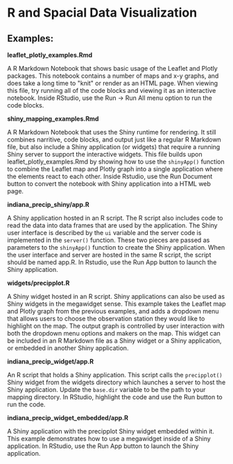 # R and Spacial Data Visualization

## Examples:

**leaflet\_plotly\_examples.Rmd**

A R Markdown Notebook that shows basic usage of the Leaflet and Plotly packages. This notebook contains a number of maps and x-y graphs, and does take a long time to "knit" or render as an HTML page. When viewing this file, try running all of the code blocks and viewing it as an interactive notebook. Inside RStudio, use the Run -> Run All menu option to run the code blocks.

**shiny\_mapping\_examples.Rmd**

A R Markdown Notebook that uses the Shiny runtime for rendering. It still combines narritive, code blocks, and output just like a regular R Markdown file, but also include a Shiny application (or widgets) that require a running Shiny server to support the interactive widgets. This file builds upon leaflet\_plotly\_examples.Rmd by showing how to use the `shinyApp()` function to combine the Leaflet map and Plotly graph into a single application where the elements react to each other. Inside Rstudio, use the Run Document button to convert the notebook with Shiny application into a HTML web page.

**indiana\_precip\_shiny/app.R**

A Shiny application hosted in an R script. The R script also includes code to read the data into data frames that are used by the application. The Shiny user interface is described by the `ui` variable and the server code is implemented in the `server()` function. These two pieces are passed as parameters to the `shinyApp()` function to create the Shiny application. When the user interface and server are hosted in the same R script, the script should be named app.R. In Rstudio, use the Run App button to launch the Shiny application.

**widgets/precipplot.R**

A Shiny widget hosted in an R script. Shiny applications can also be used as Shiny widgets in the megawidget sense. This example takes the Leaflet map and Plotly graph from the previous examples, and adds a dropdown menu that allows users to choose the observation station they would like to highlight on the map. The output graph is controlled by user interaction with both the dropdown menu options and makers on the map. This widget can be included in an R Markdown file as a Shiny widget or a Shiny application, or embedded in another Shiny application.

**indiana\_precip\_widget/app.R**

An R script that holds a Shiny application. This script calls the `precipplot()` Shiny widget from the widgets directory which launches a server to host the Shiny application. Update the `base.dir` variable to be the path to your mapping directory. In RStudio, highlight the code and use the Run button to run the code.

**indiana\_precip\_widget\_embedded/app.R**

A Shiny application with the precipplot Shiny widget embedded within it. This example demonstrates how to use a megawidget inside of a Shiny application. In RStudio, use the Run App button to launch the Shiny application.
